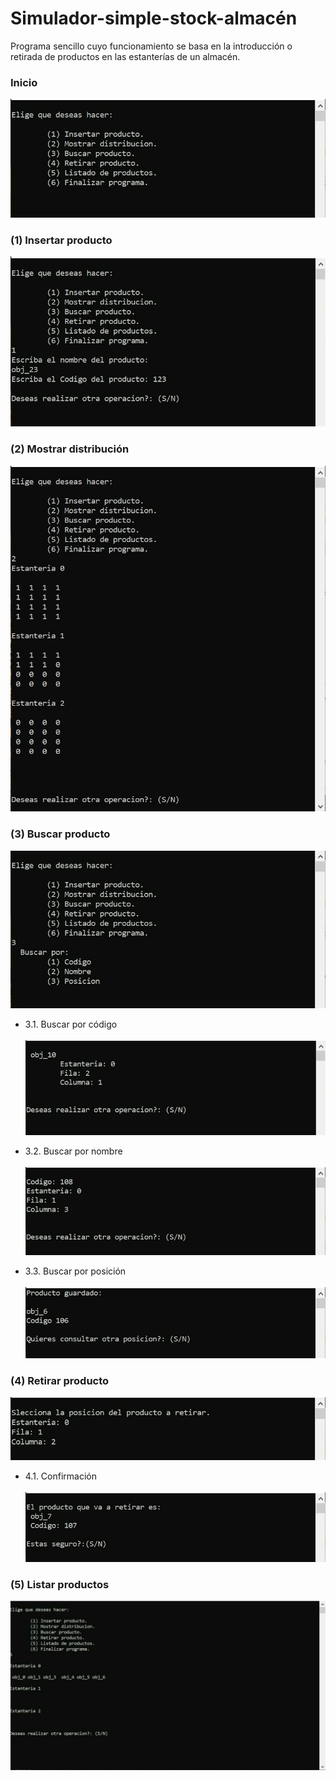 # Simulador-simple-stock-almacén
Programa sencillo cuyo funcionamiento se basa en la introducción o retirada de productos en las estanterías de un almacén.

### Inicio
![imagen inicial](./img_store/store_0.jpg)

### (1) Insertar producto
![insertar](./img_store/store_1.jpg)

### (2) Mostrar distribución
![insertar](./img_store/store_2.jpg)

### (3) Buscar producto
![insertar](./img_store/store_3.jpg)

- 3.1. Buscar por código
<br></br>
![insertar](./img_store/store_3_1.jpg)

- 3.2. Buscar por nombre
<br></br>
![insertar](./img_store/store_3_2.jpg)

- 3.3. Buscar por posición
<br></br>
![insertar](./img_store/store_3_3.jpg)

### (4) Retirar producto
![insertar](./img_store/store_4.jpg)

- 4.1. Confirmación
<br></br>
![insertar](./img_store/store_4_1.jpg)

### (5) Listar productos
![insertar](./img_store/store_5.jpg)

